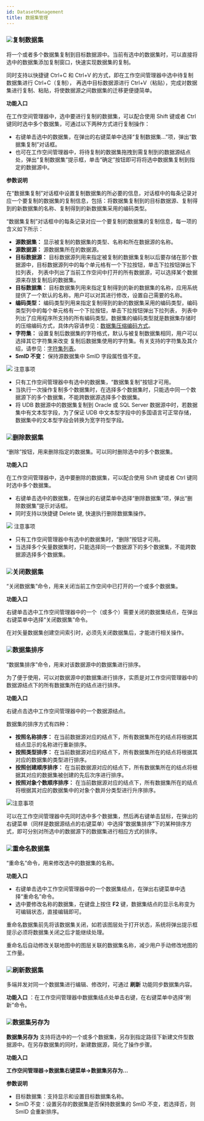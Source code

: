 ```yaml
---
id: DatasetManagement
title: 数据集管理  
---  
```

### ![](../../img/read.gif)复制数据集

将一个或者多个数据集复制到目标数据源中。当前有选中的数据集时，可以直接将选中的数据集添加复制窗口，快速实现数据集的复制。

同时支持以快捷键 Ctrl+C 和 Ctrl+V 的方式，即在工作空间管理器中选中待复制数据集进行 Ctrl+C（复制）， 再选中目标数据源进行
Ctrl+V（粘贴），完成对数据集进行复制、粘贴，将使数据源之间数据集的迁移更便捷简单。

**功能入口**

在工作空间管理器中，选中要进行复制的数据集，可以配合使用 Shift 键或者 Ctrl 键同时选中多个数据集，可通过以下两种方式进行复制操作：

  * 右键单击选中的数据集，在弹出的右键菜单中选择“复制数据集...”项，弹出“数据集复制”对话框。
  * 也可在工作空间管理器中，将待复制的数据集拖拽到需复制到的数据源结点处，弹出“复制数据集”提示框，单击“确定”按钮即可将将选中数据集复制到指定的数据源中。

**参数说明**

在“数据集复制”对话框中设置复制数据集的所必要的信息，对话框中的每条记录对应一个要复制的数据集的复制信息，包括：将数据集复制到的目标数据源、复制得到的新数据集的名称、复制得到的新数据集采用的编码类型。

“数据集复制”对话框中的每条记录对应一个要复制的数据集的复制信息，每一项的含义如下所示：

  * **源数据集：** 显示被复制的数据集的类型、名称和所在数据源的名称。
  * **源数据源：** 源数据集所在的数据源。
  * **目标数据源：** 目标数据源列用来指定被复制的数据集复制以后要存储在那个数据源中，目标数据源列中的每个单元格有一个下拉按钮，单击下拉按钮弹出下拉列表， 列表中列出了当前工作空间中打开的所有数据源，可以选择某个数据源来存放复制后的数据集。
  * **目标数据集：** 目标数据集列用来指定复制得到的新的数据集的名称，应用系统提供了一个默认的名称，用户可以对其进行修改，设置自己需要的名称。
  * **编码类型：** 编码类型列用来指定复制得到的新的数据集采用的编码类型，编码类型列中的每个单元格有一个下拉按钮，单击下拉按钮弹出下拉列表， 列表中列出了应用程序所支持的所有编码类型。数据集的编码类型就是数据集存储时的压缩编码方式，具体内容请参见：[数据集压缩编码方式](EncodeType)。
  * **字符集：** 设置复制后数据集的字符格式，默认与被复制数据集相同，用户可以选择其它字符集来改变 复制后数据集使用的字符集。有关支持的字符集及其介绍，请参见：[字符集列表](Charset)。
  * **SmID 不变：** 保持源数据集中 SmID 字段属性值不变。

![](../../img/note.png) 注意事项

  * 只有工作空间管理器中有选中的数据集，“数据集复制”按钮才可用。
  * 当执行一次操作复制多个数据集时，在选择多个数据集时，只能选中同一个数据源下的多个数据集，不能跨数据源选择多个数据集。
  * 将 UDB 数据源中的数据集复制到 Oracle 或 SQL Server 数据源中时，若数据集中有文本型字段，为了保证 UDB 中文本型字段中的多国语言可正常存储，数据集中的文本型字段会转换为宽字符型字段。

### ![](../../img/read.gif)删除数据集

“删除”按钮，用来删除指定的数据集。可以同时删除选中的多个数据集。

**功能入口**

在工作空间管理器中，选中要删除的数据集，可以配合使用 Shift 键或者 Ctrl 键同时选中多个数据集。

  * 右键单击选中的数据集，在弹出的右键菜单中选择“删除数据集”项，弹出“删除数据集”提示对话框。 
  * 同时支持以快捷键 Delete 键, 快速执行删除数据集操作。

![](../../img/note.png) 注意事项

  * 只有工作空间管理器中有选中的数据集时，“删除”按钮才可用。
  * 当选择多个矢量数据集时，只能选择同一个数据源下的多个数据集，不能跨数据源选择多个数据集。

### ![](../../img/read.gif)关闭数据集

“关闭数据集”命令，用来关闭当前工作空间中已打开的一个或多个数据集。

**功能入口**

右键单击选中工作空间管理器中的一个（或多个）需要关闭的数据集结点，在弹出右键菜单中选择“关闭数据集”命令。

在对矢量数据集创建空间索引时，必须先关闭数据集后，才能进行相关操作。

### ![](../../img/read.gif)数据集排序

“数据集排序”命令，用来对该数据源中的数据集进行排序。

为了便于使用，可以对数据源中的数据集进行排序，实质是对工作空间管理器中的数据源结点下的所有数据集所在的结点进行排序。

**功能入口**

右键点击选中工作空间管理器中的一个数据源结点。

数据集的排序方式有四种：

  * **按照名称排序：** 在当前数据源对应的结点下，所有数据集所在的结点将根据其结点显示的名称进行重新排序。
  * **按照类型排序：** 在当前数据源对应的结点下，所有数据集所在的结点将根据其对应的数据集的类型进行排序。
  * **按照创建顺序排序：** 在当前数据源对应的结点下，所有数据集所在的结点将根据其对应的数据集被创建的先后次序进行排序。
  * **按照对象个数顺序排序：** 在当前数据源对应的结点下，所有数据集所在的结点将根据其对应的数据集中的对象个数并分类型进行升序排序。

![](../../img/note.png)注意事项

可以在工作空间管理器中先同时选中多个数据集，然后再右键单击鼠标，在弹出的右键菜单（同样是数据源结点的右键菜单）中选择“数据集排序”下的某种排序方式，即可分别对所选中的数据源下的数据集进行相应方式的排序。

### ![](../../img/read.gif)重命名数据集

“重命名”命令，用来修改选中的数据集的名称。

**功能入口**

  * 右键单击选中工作空间管理器中的一个数据集结点，在弹出右键菜单中选择“重命名”命令。
  * 选中要修改名称的数据集，在键盘上按住 **F2** 键，数据集结点的显示名称变为可编辑状态，直接编辑即可。

重命名数据集前先将该数据集关闭，如若该图层处于打开状态，系统将弹出提示框提示必须将数据集关闭之后才能继续处理。

重命名后自动修改关联地图中的图层关联的数据集名称，减少用户手动修改地图的工作量。

### ![](../../img/read.gif)刷新数据集

多端并发对同一个数据集进行编辑、修改时，可通过 **刷新** 功能同步数据集内容。

**功能入口** ：在工作空间管理器中数据集结点处单击右键，在右键菜单中选择“刷新”命令。

### ![](../../img/read.gif)数据集另存为

**数据集另存为** 支持将选中的一个或多个数据集，另存到指定路径下新建文件型数据源中。在另存数据集的同时，新建数据源，简化了操作步骤。

**功能入口**

**工作空间管理器->数据集右键菜单->数据集另存为...**

**参数说明**

  * 目标数据集：支持显示和设置目标数据集名称。
  * SmID 不变：设置另存的数据集是否保持数据集的 SmID 不变，若选择否，则 SmID 会重新排序。
